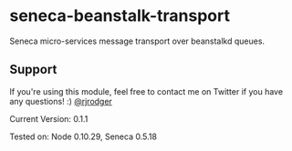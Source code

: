 seneca-beanstalk-transport
==========================

Seneca micro-services message transport over beanstalkd queues.

## Support

If you're using this module, feel free to contact me on Twitter if you
have any questions! :) [@rjrodger](http://twitter.com/rjrodger)

Current Version: 0.1.1

Tested on: Node 0.10.29, Seneca 0.5.18
